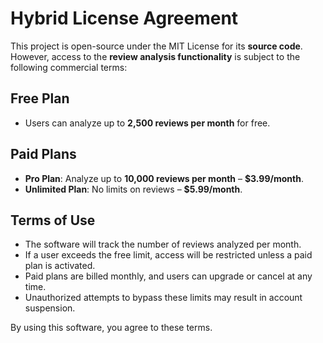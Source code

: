 # Hybrid License Agreement

This project is open-source under the MIT License for its **source code**.  
However, access to the **review analysis functionality** is subject to the following commercial terms:

## Free Plan  
- Users can analyze up to **2,500 reviews per month** for free.  

## Paid Plans  
- **Pro Plan**: Analyze up to **10,000 reviews per month** – **$3.99/month**.  
- **Unlimited Plan**: No limits on reviews – **$5.99/month**.  

## Terms of Use  
- The software will track the number of reviews analyzed per month.  
- If a user exceeds the free limit, access will be restricted unless a paid plan is activated.  
- Paid plans are billed monthly, and users can upgrade or cancel at any time.  
- Unauthorized attempts to bypass these limits may result in account suspension.  

By using this software, you agree to these terms.  
